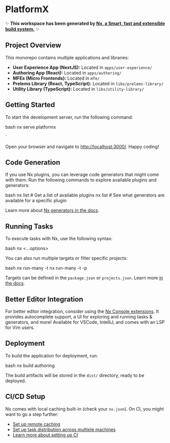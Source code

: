 # PlatformX

✨ **This workspace has been generated by [Nx, a Smart, fast and extensible build system.](https://nx.dev)** ✨

## Project Overview

This monorepo contains multiple applications and libraries:

- **User Experience App (NextJS):** Located in `apps/user-experience/`
- **Authoring App (React):** Located in `apps/authoring/`
- **MFEs (Micro Frontends):** Located in `mfe/`
- **Prelems Library (React, TypeScript):** Located in `libs/prelems-library/`
- **Utility Library (TypeScript):** Located in `libs/utility-library/`

## Getting Started

To start the development server, run the following command:

bash
nx serve platformx

`

Open your browser and navigate to [http://localhost:3000/](http://localhost:3000/). Happy coding!

## Code Generation

If you use Nx plugins, you can leverage code generators that might come with them. Run the following commands to explore available plugins and generators:

bash
nx list # Get a list of available plugins
nx list <plugin-name> # See what generators are available for a specific plugin

Learn more about [Nx generators in the docs](https://nx.dev/plugin-features/use-code-generators).

## Running Tasks

To execute tasks with Nx, use the following syntax:

bash
nx <target> <project> <...options>

You can also run multiple targets or filter specific projects:

bash
nx run-many -t <target1> <target2>
nx run-many -t <target1> <target2> -p <proj1> <proj2>

Targets can be defined in the `package.json` or `projects.json`. Learn more [in the docs](https://nx.dev/core-features/run-tasks).

## Better Editor Integration

For better editor integration, consider using the [Nx Console extensions](https://nx.dev/nx-console). It provides autocomplete support, a UI for exploring and running tasks & generators, and more! Available for VSCode, IntelliJ, and comes with an LSP for Vim users.

## Deployment

To build the application for deployment, run:

bash
nx build authoring

The build artifacts will be stored in the `dist/` directory, ready to be deployed.

## CI/CD Setup

Nx comes with local caching built-in (check your `nx.json`). On CI, you might want to go a step further:

- [Set up remote caching](https://nx.dev/core-features/share-your-cache)
- [Set up task distribution across multiple machines](https://nx.dev/nx-cloud/features/distribute-task-execution)
- [Learn more about setting up CI](https://nx.dev/recipes/ci)
